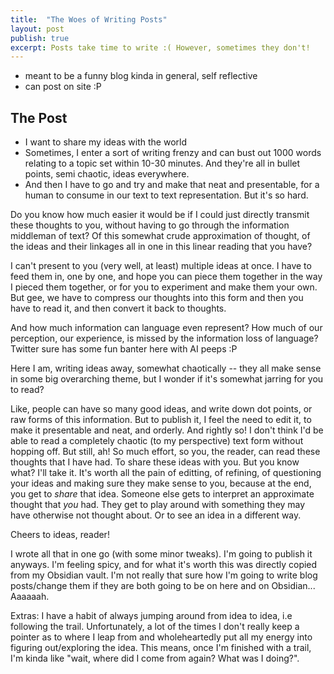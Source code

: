 ```yaml
---
title:  "The Woes of Writing Posts"
layout: post
publish: true
excerpt: Posts take time to write :( However, sometimes they don't!
---
```


- meant to be a funny blog kinda in general, self reflective
- can post on site :P 

## The Post
- I want to share my ideas with the world
- Sometimes, I enter a sort of writing frenzy and can bust out 1000 words relating to a topic set within 10-30 minutes. And they're all in bullet points, semi chaotic, ideas everywhere.
- And then I have to go and try and make that neat and presentable, for a human to consume in our text to text representation. But it's so hard.

Do you know how much easier it would be if I could just directly transmit these thoughts to you, without having to go through the information middleman of text? Of this somewhat crude approximation of thought, of the ideas and their linkages all in one in this linear reading that you have?

I can't present to you (very well, at least) multiple ideas at once. I have to feed them in, one by one, and hope you can piece them together in the way I pieced them together, or for you to experiment and make them your own. But gee, we have to compress our thoughts into this form and then you have to read it, and then convert it back to thoughts.

And how much information can language even represent? How much of  our perception, our experience, is missed by the information loss of language? Twitter sure has some fun banter here with AI peeps :P

Here I am, writing ideas away, somewhat chaotically -- they all make sense in some big overarching theme, but I wonder if it's somewhat jarring for you to read? 

Like, people can have so many good ideas, and write down dot points, or raw forms of this information. But to publish it, I feel the need to edit it, to make it presentable and neat, and orderly. And rightly so! I don't think I'd be able to read a completely chaotic (to my perspective) text form without hopping off. But still, ah! So much effort, so you, the reader, can read these thoughts that I have had. To share these ideas with you. But you know what? I'll take it. It's worth all the pain of editting, of refining, of questioning your ideas and making sure they make sense to you, because at the end, you get to *share* that idea. Someone else gets to interpret an approximate thought that *you* had. They get to play around with something they may have otherwise not thought about. Or to see an idea in a different way.

Cheers to ideas, reader!

I wrote all that in one go (with some minor tweaks). I'm going to publish it anyways. I'm feeling spicy, and for what it's worth this was directly copied from my Obsidian vault. I'm not really that sure how I'm going to write blog posts/change them if they are both going to be on here and on Obsidian... Aaaaaah.

Extras: 
I have a habit of always jumping around from idea to idea, i.e following the trail. Unfortunately, a lot of the times I don't really keep a pointer as to where I leap from and wholeheartedly put all my energy into figuring out/exploring the idea. This means, once I'm finished with a trail, I'm kinda like "wait, where did I come from again? What was I doing?".